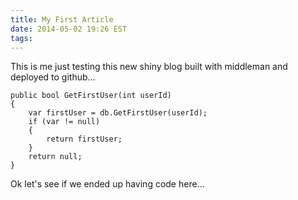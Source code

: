 ```yaml
---
title: My First Article
date: 2014-05-02 19:26 EST
tags:
---
```


This is me just testing this new shiny blog built with middleman and deployed to github...

	public bool GetFirstUser(int userId)
	{
		var firstUser = db.GetFirstUser(userId);
		if (var != null)
		{
			return firstUser;
		}
		return null;
	}

Ok let's see if we ended up having code here...